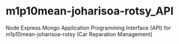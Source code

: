 # m1p10mean-joharisoa-rotsy_API
Node Express Mongo Application Programming Interface (API) for m1p10mean-joharisoa-rotsy (Car Reparation Management)
